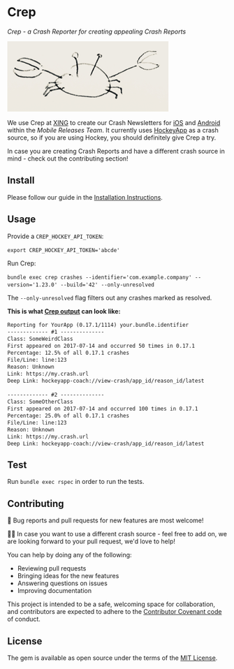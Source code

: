 # Crep

*Crep - a Crash Reporter for creating appealing Crash Reports*

![the crab logo](assets/logo_small.png)

We use Crep at [XING](https://www.xing.com) to create our Crash Newsletters for [iOS](https://www.xing.com/ios) and [Android](https://www.xing.com/android) within the _Mobile Releases Team_. It currently uses [HockeyApp](https://rink.hockeyapp.net) as a crash source, so if you are using Hockey, you should definitely give Crep a try.

In case you are creating Crash Reports and have a different crash source in mind - check out the contributing section!

## Install

Please follow our guide in the [Installation Instructions](https://github.com/xing/crep/wiki/Install).

## Usage

Provide a `CREP_HOCKEY_API_TOKEN`: 

`export CREP_HOCKEY_API_TOKEN='abcde'`

Run Crep:

`bundle exec crep crashes --identifier='com.example.company' --version='1.23.0' --build='42' --only-unresolved`

The `--only-unresolved` flag filters out any crashes marked as resolved.  
  
**This is what [Crep output](https://github.com/xing/crep/blob/master/spec/fixtures/report_output.txt) can look like:**

```
Reporting for YourApp (0.17.1/1114) your.bundle.identifier
------------- #1 --------------
Class: SomeWeirdClass
First appeared on 2017-07-14 and occurred 50 times in 0.17.1
Percentage: 12.5% of all 0.17.1 crashes
File/Line: line:123
Reason: Unknown
Link: https://my.crash.url
Deep Link: hockeyapp-coach://view-crash/app_id/reason_id/latest

------------- #2 --------------
Class: SomeOtherClass
First appeared on 2017-07-14 and occurred 100 times in 0.17.1
Percentage: 25.0% of all 0.17.1 crashes
File/Line: line:123
Reason: Unknown
Link: https://my.crash.url
Deep Link: hockeyapp-coach://view-crash/app_id/reason_id/latest
```

## Test

Run `bundle exec rspec` in order to run the tests.

## Contributing

🎁 Bug reports and pull requests for new features are most welcome!

👷🏼 In case you want to use a different crash source - feel free to add on, we are looking forward to your pull request, we'd love to help!

You can help by doing any of the following:

- Reviewing pull requests
- Bringing ideas for the new features
- Answering questions on issues
- Improving documentation

This project is intended to be a safe, welcoming space for collaboration, and contributors are expected to adhere to the [Contributor Covenant code](http://contributor-covenant.org/) of conduct.

## License

The gem is available as open source under the terms of the [MIT License](http://opensource.org/licenses/MIT).

